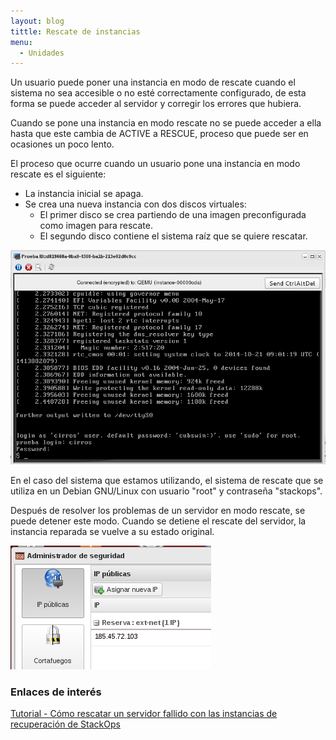 ```yaml
---
layout: blog
tittle: Rescate de instancias
menu:
  - Unidades
---
```


Un usuario puede poner una instancia en modo de rescate cuando el
sistema no sea accesible o no esté correctamente configurado, de esta
forma se puede acceder al servidor y corregir los errores que
hubiera.

Cuando se pone una instancia en modo rescate no se puede acceder a
ella hasta que este cambia de ACTIVE a RESCUE, proceso que puede ser
en ocasiones un poco lento.

El proceso que ocurre cuando un usuario pone una instancia en modo
rescate es el siguiente:

* La instancia inicial se apaga.
* Se crea una nueva instancia con dos discos virtuales:
  * El primer disco se crea partiendo de una imagen preconfigurada
  como imagen para rescate.
  * El segundo disco contiene el sistema raíz que se quiere rescatar.


![rescatar](img/demo1_4.png)


En el caso del sistema que estamos utilizando, el sistema de rescate
que se utiliza en un Debian GNU/Linux con usuario "root" y contraseña
"stackops".
 
Después de resolver los problemas de un servidor en modo rescate, se
puede detener este modo. Cuando se detiene el rescate del servidor, la
instancia reparada se vuelve a su estado original.


![rescatar](img/demo1_5.png)


### Enlaces de interés

[Tutorial - Cómo rescatar un servidor fallido con las instancias de recuperación de StackOps ](https://www.youtube.com/watch?v=gTQaES8ri-Q)